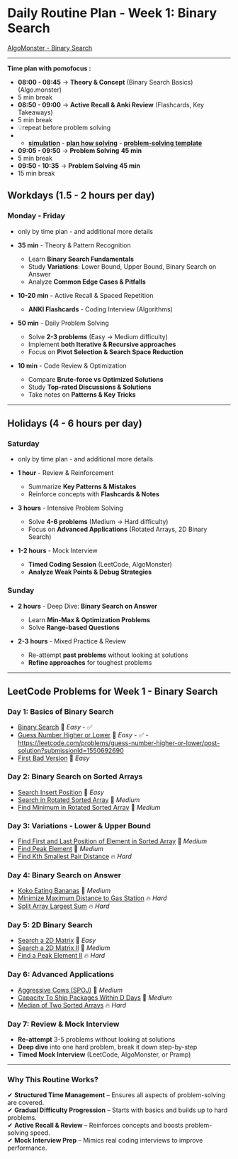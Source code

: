# **Daily Routine Plan - Week 1: Binary Search**

[AlgoMonster - Binary Search](https://algo.monster/problems/binary_search_intro)

---

**Time plan with pomofocus :**
- **08:00 - 08:45** → **Theory & Concept** (Binary Search Basics) (Algo.monster)
- 5 min break
- **08:50 - 09:00** → **Active Recall & Anki Review** (Flashcards, Key Takeaways)
- 5 min break
- 💡repeat before problem solving 
- - **[simulation](https://github.com/ALIBRAGIMOV/gomath/blob/main/Algorithms/important_repeat/simulation_cod_problems.md)** - **[plan how solving](https://github.com/ALIBRAGIMOV/gomath/blob/main/Algorithms/important_repeat/leetcode_plan_how.md)** - **[problem-solving template](https://github.com/ALIBRAGIMOV/gomath/blob/main/Algorithms/prepare_plan/problem_solving_template.md)**
- **09:05 - 09:50** → **Problem Solving** **45 min**
- 5 min break
- **09:50 - 10:35** → **Problem Solving** **45 min**
- 15 min break

## **Workdays (1.5 - 2 hours per day)**
### **Monday - Friday**
- only by time plan - and additional more details
- **35 min** - Theory & Pattern Recognition
    - Learn **Binary Search Fundamentals**
    - Study **Variations**: Lower Bound, Upper Bound, Binary Search on Answer
    - Analyze **Common Edge Cases & Pitfalls**

- **10-20 min** - Active Recall & Spaced Repetition
    - **ANKI Flashcards** - Coding Interview (Algorithms)

- **50 min** - Daily Problem Solving
    - Solve **2-3 problems** (Easy → Medium difficulty)
    - Implement **both Iterative & Recursive approaches**
    - Focus on **Pivot Selection & Search Space Reduction**

- **10 min** - Code Review & Optimization
    - Compare **Brute-force vs Optimized Solutions**
    - Study **Top-rated Discussions & Solutions**
    - Take notes on **Patterns & Key Tricks**

---

## **Holidays (4 - 6 hours per day)**
### **Saturday**
- only by time plan - and additional more details

- **1 hour** - Review & Reinforcement
    - Summarize **Key Patterns & Mistakes**
    - Reinforce concepts with **Flashcards & Notes**

- **3 hours** - Intensive Problem Solving
    - Solve **4-6 problems** (Medium → Hard difficulty)
    - Focus on **Advanced Applications** (Rotated Arrays, 2D Binary Search)

- **1-2 hours** - Mock Interview
    - **Timed Coding Session** (LeetCode, AlgoMonster)
    - **Analyze Weak Points & Debug Strategies**

### **Sunday**

- **2 hours** - Deep Dive: **Binary Search on Answer**
    - Learn **Min-Max & Optimization Problems**
    - Solve **Range-based Questions**

- **2-3 hours** - Mixed Practice & Review
    - Re-attempt **past problems** without looking at solutions
    - **Refine approaches** for toughest problems

---

## **LeetCode Problems for Week 1 - Binary Search**

### **Day 1: Basics of Binary Search**
- [Binary Search](https://leetcode.com/problems/binary-search/) 🔹 *Easy* - ✅
- [Guess Number Higher or Lower](https://leetcode.com/problems/guess-number-higher-or-lower/) 🔹 *Easy* -  ✅ - https://leetcode.com/problems/guess-number-higher-or-lower/post-solution?submissionId=1550692690
- [First Bad Version](https://leetcode.com/problems/first-bad-version/) 🔹 *Easy*

### **Day 2: Binary Search on Sorted Arrays**
- [Search Insert Position](https://leetcode.com/problems/search-insert-position/) 🔹 *Easy*
- [Search in Rotated Sorted Array](https://leetcode.com/problems/search-in-rotated-sorted-array/) 🔸 *Medium*
- [Find Minimum in Rotated Sorted Array](https://leetcode.com/problems/find-minimum-in-rotated-sorted-array/) 🔸 *Medium*

### **Day 3: Variations - Lower & Upper Bound**
- [Find First and Last Position of Element in Sorted Array](https://leetcode.com/problems/find-first-and-last-position-of-element-in-sorted-array/) 🔸 *Medium*
- [Find Peak Element](https://leetcode.com/problems/find-peak-element/) 🔸 *Medium*
- [Find Kth Smallest Pair Distance](https://leetcode.com/problems/find-k-th-smallest-pair-distance/) 🔥 *Hard*

### **Day 4: Binary Search on Answer**
- [Koko Eating Bananas](https://leetcode.com/problems/koko-eating-bananas/) 🔸 *Medium*
- [Minimize Maximum Distance to Gas Station](https://leetcode.com/problems/minimize-max-distance-to-gas-station/) 🔥 *Hard*
- [Split Array Largest Sum](https://leetcode.com/problems/split-array-largest-sum/) 🔥 *Hard*

### **Day 5: 2D Binary Search**
- [Search a 2D Matrix](https://leetcode.com/problems/search-a-2d-matrix/) 🔹 *Easy*
- [Search a 2D Matrix II](https://leetcode.com/problems/search-a-2d-matrix-ii/) 🔸 *Medium*
- [Find a Peak Element II](https://leetcode.com/problems/find-a-peak-element-ii/) 🔥 *Hard*

### **Day 6: Advanced Applications**
- [Aggressive Cows (SPOJ)](https://www.spoj.com/problems/AGGRCOW/) 🔸 *Medium*
- [Capacity To Ship Packages Within D Days](https://leetcode.com/problems/capacity-to-ship-packages-within-d-days/) 🔸 *Medium*
- [Median of Two Sorted Arrays](https://leetcode.com/problems/median-of-two-sorted-arrays/) 🔥 *Hard*

### **Day 7: Review & Mock Interview**
- **Re-attempt** 3-5 problems without looking at solutions
- **Deep dive** into one hard problem, break it down step-by-step
- **Timed Mock Interview** (LeetCode, AlgoMonster, or Pramp)

---

### **Why This Routine Works?**
✔ **Structured Time Management** – Ensures all aspects of problem-solving are covered.  
✔ **Gradual Difficulty Progression** – Starts with basics and builds up to hard problems.  
✔ **Active Recall & Review** – Reinforces concepts and boosts problem-solving speed.  
✔ **Mock Interview Prep** – Mimics real coding interviews to improve performance.